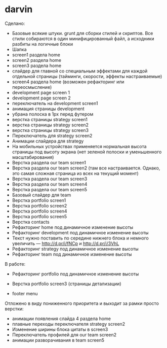 darvin
======

Сделано:
- Базовые всякие штуки. grunt для сборки стилей и скриптов. Все стили собираются в один минифицированный файл, а исходники разбиты на логичные блоки
- Шапка
- screen1 раздела home
- screen2 раздела home
- screen3 раздела home
- слайдер для главной со специальным эффектами для каждой отдельной страницы (тайминги, скорости, эффекты настраиваемые)
- screen4 раздела home (возможен рефакторинг или переосмысление)
- development page screen 1
- development page screen 2
- переключатель на development screen1
- анимация страницы development
- убрана полоска в 1px перед футером
- верстка страницы strategy screen1
- верстка страницы strategy screen2
- верстка страницы strategy screen3
- Переключатель для strategy screen2
- Анимации слайдера для strategy
- На мобильных устройствах применяется нормальная высота страницы под высоту экрана (нет зеленой полоски и уменьшенного масштабирования)
- Верстка раздела our team screen1
- Верстка раздела our team screen2 (там все настраивается. Однако, это самая сложная страница из всех на текущий момент)
- Верстка раздела our team screen3
- Верстка раздела our team screen4
- Верстка раздела our team screen5
- Базовый слайдер для team
- Верстка portfolio screen1
- Верстка portfolio screen2
- Верстка portfolio screen4
- Верстка portfolio screen5
- Верстка contacts
- Рефакторинг home под динамичное изменение высоты
- Рефакторинг development под динамичное изменение высоты
- Текст нужно поставить по середине нижнего блока и немного увеличить — http://d.pr/i/fNCp и http://d.pr/i/3VhL
- Рефакторинг strategy под динамичное изменение высоты
- Рефакторинг team под динамичное изменение высоты

В работе:
- Рефакторинг portfolio под динамичное изменение высоты

- Верстка portfolio screen3 (страницы детализации)
- footer menu

Отложено в виду пониженного приоритета и выходит за рамки просто верстки:
- анимации появления слайда 4 раздела home
- плавные переходы переключателя strategy screen2
- Изменение ширины блока цитаты в screen3
- Переключатель профилей для our team screen2
- анимации разворачивания в team screen5